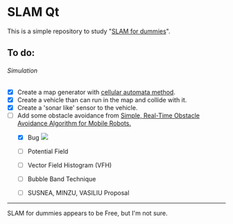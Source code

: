 # SLAM Qt

This is a simple repository to study "[SLAM for dummies](https://ocw.mit.edu/courses/aeronautics-and-astronautics/16-412j-cognitive-robotics-spring-2005/projects/1aslam_blas_repo.pdf)".

## To do:
###### Simulation
- [x] Create a map generator with [cellular automata method](http://www.roguebasin.com/index.php?title=Cellular_Automata_Method_for_Generating_Random_Cave-Like_Levels).
- [x] Create a vehicle than can run in the map and collide with it.
- [x] Create a 'sonar like' sensor to the vehicle.
- [ ] Add some obstacle avoidance from [Simple, Real-Time Obstacle Avoidance Algorithm for Mobile
Robots.](https://pdfs.semanticscholar.org/519e/790c8477cfb1d1a176e220f010d5ec5b1481.pdf)
  - [x] Bug
        ![](/doc/bug.gif)
  - [ ] Potential Field
  - [ ] Vector Field Histogram (VFH)
  - [ ] Bubble Band Technique
  - [ ] SUSNEA, MINZU, VASILIU Proposal 
  

---
SLAM for dummies appears to be Free, but I'm not sure.
